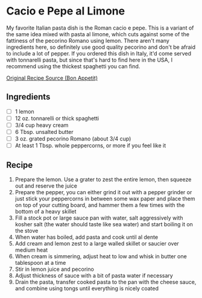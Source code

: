 # Cacio e Pepe al Limone

My favorite Italian pasta dish is the Roman cacio e pepe. This is a variant of the same idea mixed with pasta al limone, which cuts against some of the fattiness of the pecorino Romano using lemon. There aren't many ingredients here, so definitely use good quality pecorino and don't be afraid to include a lot of pepper. If you ordered this dish in Italy, it'd come served with tonnarelli pasta, but since that's hard to find here in the USA, I recommend using the thickest spaghetti you can find.

[Original Recipe Source (Bon Appetit)](https://www.bonappetit.com/recipe/pasta-al-limone)

## Ingredients

- [ ] 1 lemon
- [ ] 12 oz. tonnarelli or thick spaghetti
- [ ] 3/4 cup heavy cream
- [ ] 6 Tbsp. unsalted butter
- [ ] 3 oz. grated pecorino Romano (about 3/4 cup)
- [ ] At least 1 Tbsp. whole peppercorns, or more if you feel like it

## Recipe

1. Prepare the lemon. Use a grater to zest the entire lemon, then squeeze out and reserve the juice
1. Prepare the pepper, you can either grind it out with a pepper grinder or just stick your peppercorns in between some wax paper and place them on top of your cutting board, and hammer them a few times with the bottom of a heavy skillet
1. Fill a stock pot or large sauce pan with water, salt aggressively with kosher salt (the water should taste like sea water) and start boiling it on the stove
1. When water has boiled, add pasta and cook until al dente
1. Add cream and lemon zest to a large walled skillet or saucier over medium heat
1. When cream is simmering, adjust heat to low and whisk in butter one tablespoon at a time
1. Stir in lemon juice and pecorino
1. Adjust thickness of sauce with a bit of pasta water if necessary
1. Drain the pasta, transfer cooked pasta to the pan with the cheese sauce, and combine using tongs until everything is nicely coated